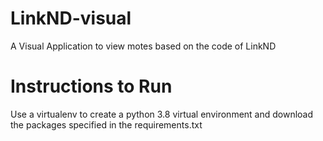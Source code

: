 # LinkND-visual
A Visual Application to view motes based on the code of LinkND

# Instructions to Run
Use a virtualenv to create a python 3.8 virtual environment and download the packages specified in the requirements.txt
